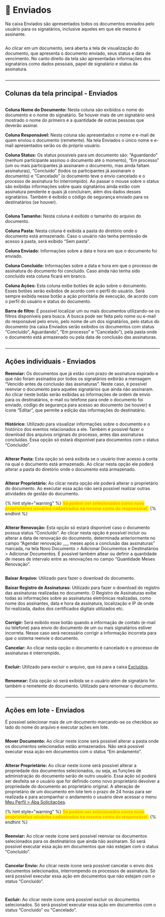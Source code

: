 # 📩 Enviados

Na caixa Enviados são apresentados todos os documentos enviados pelo usuário para os signatários, inclusive aqueles em que ele mesmo é assinante.

<figure><img src="../.gitbook/assets/enviados01.png" alt=""><figcaption></figcaption></figure>

Ao clicar em um documento, será aberta a tela de visualização do documento, que apresenta o documento enviado, seus status e data de vencimento. No canto direito da tela são apresentadas informações dos signatários como dados pessoais, papel de signatário e status da assinatura.

<figure><img src="../.gitbook/assets/alteracao2.png" alt=""><figcaption></figcaption></figure>

***

## Colunas da tela principal - Enviados

<figure><img src="../.gitbook/assets/enviados02.png" alt=""><figcaption></figcaption></figure>

**Coluna Nome do Documento:** Nesta coluna são exibidos o nome do documento e o nome do signatário. Se houver mais de um signatário será mostrado o nome do primeiro e a quantidade de outras pessoas que deverão assinar.

**Coluna Responsável:** Nesta coluna são apresentados o nome e e-mail de quem enviou o documento (remetente). Na tela Enviados o único nome e e-mail apresentados serão os do próprio usuário.

**Coluna Status:** Os status possíveis para um documento são: “Aguardando” (nenhum participante assinou o documento até o momento), “Em processo” (um ou mais participantes já assinaram o documento, mas ainda faltam assinaturas), “Concluído” (todos os participantes já assinaram o documento) e “Cancelado” (o documento teve o envio cancelado e o processo de assinatura foi interrompido). Ao passar o mouse sobre o status são exibidas informações sobre quais signatários ainda estão com assinatura pendente e quais já concluíram, além dos dados desses signatários. Também é exibido o código de segurança enviado para os destinatários (se houver).

<figure><img src="../.gitbook/assets/enviados03.png" alt=""><figcaption></figcaption></figure>

**Coluna Tamanho:** Nesta coluna é exibido o tamanho do arquivo do documento.&#x20;

**Coluna Pasta:** Nesta coluna é exibida a pasta do diretório onde o documento está armazenado. Caso o usuário não tenha permissão de acesso à pasta, será exibido “Sem pasta”.

**Coluna Enviado:** Informações sobre a data e hora em que o documento foi enviado.

**Coluna Concluído:** Informações sobre a data e hora em que o processo de assinatura do documento foi concluído. Caso ainda não tenha sido concluído esta coluna ficará em branco.

**Coluna Ações:** Esta coluna exibe botões de ação sobre o documento. Esses botões serão exibidos de acordo com o perfil do usuário. Será sempre exibida nesse botão a ação prioritária de execução, de acordo com o perfil do usuário e status do documento.

**Barra de filtro:** É possível localizar um ou mais documentos utilizando-se os filtros disponíveis para busca. A busca pode ser feita pelo nome ou e-mail do responsável pelo envio, pelo nome de um dos signatários, pelo status do documento (na caixa Enviados serão exibidos os documentos com status “Concluído”, Aguardando”, “Em processo” e “Cancelado”), pela pasta onde o documento está armazenado ou pela data de conclusão das assinaturas.

<figure><img src="../.gitbook/assets/enviados04.png" alt=""><figcaption></figcaption></figure>

***

## Ações individuais - Enviados

**Reenviar:** Os documentos que já estão com prazo de assinatura expirado e que não foram assinados por todos os signatários exibirão a mensagem “Vencido antes da conclusão das assinaturas”. Neste caso, é possível reenviar o documento para aqueles signatários que ainda não assinaram. Ao clicar neste botão serão exibidas as informações de ordem de envio para os destinatários, e-mail ou telefone para onde o documento foi enviado, código de segurança para acesso ao documento (se houver) e ícone “Editar”, que permite a edição das informações do destinatário.

<figure><img src="../.gitbook/assets/caixa_entrada18.png" alt=""><figcaption></figcaption></figure>

**Histórico:** Utilizado para visualizar informações sobre o documento e o histórico dos eventos relacionados a ele. Também é possível fazer o download dos arquivos originais do processo, antes das assinaturas concluídas. Essa opção só estará disponível para documentos com o status “Concluído”.

<figure><img src="../.gitbook/assets/caixa_entrada12.png" alt=""><figcaption></figcaption></figure>

**Alterar Pasta:** Esta opção só será exibida se o usuário tiver acesso à conta na qual o documento está armazenado. Ao clicar nesta opção ele poderá alterar a pasta do diretório onde o documento está armazenado.

<figure><img src="../.gitbook/assets/caixa_entrada05.png" alt=""><figcaption></figcaption></figure>

**Alterar Proprietário:** Ao clicar nesta opção ele poderá alterar o proprietário do documento. Ao executar essa ação não será possível realizar outras atividades de gestão do documento.

{% hint style="warning" %}
<mark style="color:orange;">**Só podem ser selecionados como novo proprietários usuários cadastrados na mesma conta do responsável.**</mark>
{% endhint %}

<figure><img src="../.gitbook/assets/enviados06.png" alt=""><figcaption></figcaption></figure>

**Alterar Renovação:** Esta opção só estará disponível caso o documento possua status “Concluído”. Ao clicar nesta opção é possível incluir ou alterar a data de renovação do documento, determinada anteriormente no campo “Agendar renovação \_\_\_ meses após a conclusão das assinaturas” marcada, na tela Novo Documento > Adicionar Documentos e Destinatários > Adicionar Documentos. É possível também altear ou definir a quantidade de meses de intervalo entre as renovações no campo “Quantidade Meses Renovação”. &#x20;

<figure><img src="../.gitbook/assets/renovacoes07.png" alt=""><figcaption></figcaption></figure>

**Baixar Arquivo:** Utilizado para fazer o download do documento.

**Baixar Registro de Assinaturas:** Utilizado para fazer o download do registro das assinaturas realizadas no documento. O Registro de Assinaturas exibe todas as informações sobre as assinaturas eletrônicas realizadas, como nome dos assinantes, data e hora da assinatura, localização e IP de onde foi realizada, dados dos certificados digitais utilizados etc.

<figure><img src="../.gitbook/assets/caixa_entrada11.png" alt=""><figcaption></figcaption></figure>

**Corrigir:** Será exibido esse botão quando a informação de contato (e-mail ou telefone) para envio do documento de um ou mais signatários estiver incorreta. Nesse caso será necessário corrigir a informação incorreta para que o sistema reenvie o documento. &#x20;

**Cancelar:** Ao clicar nesta opção o documento é cancelado e o processo de assinaturas é interrompido.

<figure><img src="../.gitbook/assets/enviados07.png" alt=""><figcaption></figcaption></figure>

**Excluir:** Utilizado para excluir o arquivo, que irá para a caixa [Excluídos](excluidos.md).

<figure><img src="../.gitbook/assets/caixa_entrada15.png" alt=""><figcaption></figcaption></figure>

**Renomear:**  Esta opção só será exibida se o usuário além de signatário for também o remetente do documento. Utilizado para renomear o documento.

<figure><img src="../.gitbook/assets/caixa_entrada16.png" alt=""><figcaption></figcaption></figure>

***

## Ações em lote - Enviados

É possível selecionar mais de um documento marcando-se os checkbox ao lado do nome do arquivo e executar ações em lote.

<figure><img src="../.gitbook/assets/enviados05.png" alt=""><figcaption></figcaption></figure>

**Mover Documento:** Ao clicar neste ícone será possível alterar a pasta onde os documentos selecionados estão armazenados. Não será possível executar essa ação em documentos com o status “Em andamento”.   &#x20;

<figure><img src="../.gitbook/assets/caixa_entrada05.png" alt=""><figcaption></figcaption></figure>

**Alterar Proprietário:** Ao clicar neste ícone será possível alterar a propriedade dos documentos selecionados, ou seja, as funções de administração do documento serão de outro usuário. Essa ação só poderá ser desfeita se o usuário que for definido como novo proprietário devolver a propriedade do documento ao proprietário original. A alteração de proprietário de um documento em lote tem o prazo de 24 horas para ser realizada e para acompanhar o andamento o usuário deve acessar o menu [Meu Perfil > Aba Solicitações](../menu-superior/meu-perfil.md).

{% hint style="warning" %}
<mark style="color:orange;">**Só podem ser selecionados como novo proprietários usuários cadastrados na mesma conta do responsável.**</mark>
{% endhint %}

<figure><img src="../.gitbook/assets/enviados06.png" alt=""><figcaption></figcaption></figure>

**Reenviar:** Ao clicar neste ícone será possível reenviar os documentos selecionados para os destinatários que ainda não assinaram. Só será possível executar essa ação em documentos que não estejam com o status “Concluído”.

<figure><img src="../.gitbook/assets/caixa_entrada06.png" alt=""><figcaption></figcaption></figure>

**Cancelar Envio:** Ao clicar neste ícone será possível cancelar o envio dos documentos selecionados, interrompendo os processos de assinatura. Só será possível executar essa ação em documentos que não estejam com o status “Concluído”.

<figure><img src="../.gitbook/assets/caixa_entrada07.png" alt=""><figcaption></figcaption></figure>

<figure><img src="../.gitbook/assets/assinatura20.png" alt=""><figcaption></figcaption></figure>

**Excluir:** Ao clicar neste ícone será possível excluir os documentos selecionados. Só será possível executar essa ação em documentos com o status “Concluído” ou “Cancelado”.

<figure><img src="../.gitbook/assets/caixa_entrada08.png" alt=""><figcaption></figcaption></figure>
